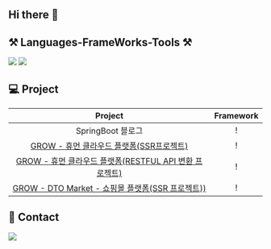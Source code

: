 ## Hi there 👋

## ⚒️ Languages-FrameWorks-Tools ⚒️ 
<img src="https://skillicons.dev/icons?i=js,html,css,bootstrap,jquery">


<img src="https://skillicons.dev/icons?i=idea,vscode,ps,ai,xd,git,github,notion">

 <!--
  [![My Skills](https://skillicons.dev/icons?i=js,html,css,bootstrap,jquery)](https://skillicons.dev)
  [![My Skills](https://skillicons.dev/icons?i=java,spring&theme=light)](https://skillicons.dev)
  [![My Skills](https://skillicons.dev/icons?i=gradle,mysql,postman,aws)](https://skillicons.dev)
  [![My Skills](https://skillicons.dev/icons?i=idea,vscode,ps,ai,xd,git,github,notion)](https://skillicons.dev)
 -->


## 💻 Project
|Project|Framework|
|:---:|:---:|
|SpringBoot 블로그|!|
|<a href="https://github.com/yuzusim/project-grow" target="_blank">GROW - 휴먼 클라우드 플랫폼(SSR프로젝트)</a>|!|
|<a href="https://github.com/yuzusim/spring-grow-restapi" target="_blank">GROW - 휴먼 클라우드 플랫폼(RESTFUL API 변환 프로젝트)</a>|!|
|<a href="https://github.com/yuzusim/finalproject-dtomarket" target="_blank">GROW - DTO Market - 쇼핑몰 플랫폼(SSR 프로젝트))</a>|!|


## 📧 Contact
<a href="mailto:(yuzusim@gmail.com)" target="_blank" >
      <img src="https://skillicons.dev/icons?i=gmail">
    </a>


<!--
## contact
<div style="display: flex; align-items: flex-start;">
  <a href="mailto:(yuzusim@gmail.com)" target="_blank" >
    <img src="https://img.shields.io/badge/gmail-EA4335?style=for-the-badge&logo=gmail&logoColor=white&link=yuzusim@gmail.com">
  </a>
  
  <div>
    <a href="mailto:(yuzusim@gmail.com)" target="_blank" >
      <img src="https://img.shields.io/badge/gmail-EA4335?style=for-the-badge&logo=gmail&logoColor=white&link=yuzusim@gmail.com">
    </a>
    <a href="mailto:(yuzusim@gmail.com)" target="_blank" >
      <img src="https://skillicons.dev/icons?i=gmail">
    </a>

    https://skillicons.dev/icons?i=gmail
  </div>
  <div>
    <a href="https://flat-record-041.notion.site/f37f51d2bc184c54bebf4e22df4d36ba?pvs=4" target="_blank">
      <img src="https://img.shields.io/badge/kakaotalk-FFCD00?style=for-the-badge&logo=kakaotalk&logoColor=white">
    </a>
  </div>

-->


<!--
### Hi there 👋

![Anurag's GitHub stats](https://github-readme-stats.vercel.app/api?username=yuzusim&show_icons=true&theme=buefy)

  <img src="https://img.shields.io/badge/Flutter-02569B?style=for-the-badge&logo=Flutter&logoColor=white">
  
<img src="https://techstack-generator.vercel.app/docker-icon.svg" alt="icon" width="65" height="65" />
**yuzusim/yuzusim** is a ✨ _special_ ✨ repository because its `README.md` (this file) appears on your GitHub profile.

Here are some ideas to get you started:

- 🔭 I’m currently working on ...
- 🌱 I’m currently learning ...
- 👯 I’m looking to collaborate on ...
- 🤔 I’m looking for help with ...
- 💬 Ask me about ...
- 📫 How to reach me: ...
- 😄 Pronouns: ...
- ⚡ Fun fact: ...


![](./profile-3d-contrib/profile-night-rainbow.svg)

profile-3d-contrib/profile-green-animate.svg
profile-3d-contrib/profile-green.svg
profile-3d-contrib/profile-season-animate.svg
profile-3d-contrib/profile-season.svg
profile-3d-contrib/profile-south-season-animate.svg
profile-3d-contrib/profile-south-season.svg
profile-3d-contrib/profile-night-view.svg
profile-3d-contrib/profile-night-green.svg
profile-3d-contrib/profile-night-rainbow.svg
profile-3d-contrib/profile-gitblock.svg

profile-3d-contrib/profile-customize.svg

-->
